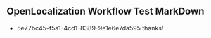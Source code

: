 ## OpenLocalization Workflow Test MarkDown
* 5e77bc45-f5a1-4cd1-8389-9e1e6e7da595 
thanks!<!--HONumber=Jul16_HO2-->